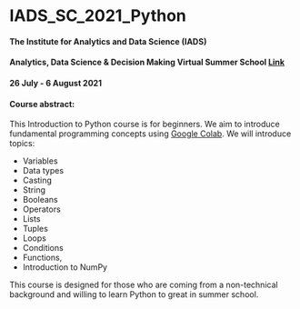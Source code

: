 # IADS_SC_2021_Python

#### The Institute for Analytics and Data Science (IADS) 
#### Analytics, Data Science & Decision Making Virtual Summer School [Link](https://www.iadssummerschool.com/)
#### 26 July - 6 August 2021

#### Course abstract: 

This Introduction to Python course is for beginners. We aim to introduce fundamental programming concepts using [Google Colab](https://colab.research.google.com/). We will introduce topics: 

* Variables 
* Data types
* Casting
* String
* Booleans
* Operators
* Lists
* Tuples
* Loops
* Conditions
* Functions, 
* Introduction to NumPy

This course is designed for those who are coming from a non-technical background and willing to learn Python to great in summer school.


